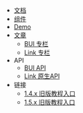 - [文档](/)
- [组件](controls/)
- [Demo](http://www.easybui.com/demo/)
- [文章](article.md)
  - [BUI 专栏](article.md)
  - [Link 专栏](linkapi.md)
- API
  - [BUI API](api/index.html ':ignore')
  - [Link 原生API](http://docs.bingocloud.cn/btapi/)
- 链接
  - [1.4.x 旧版教程入口](http://www.easybui.com/guide-1.4.x/)
  - [1.5.x 旧版教程入口](http://www.easybui.com/guide-1.5.x/)

